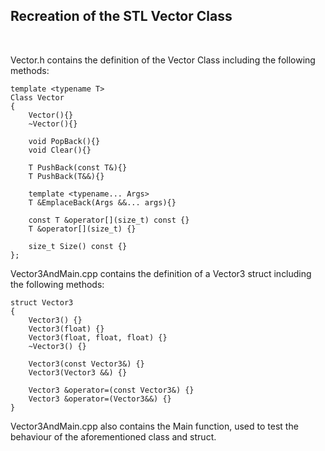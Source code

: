 ## Recreation of the STL Vector Class
<br/>

Vector.h contains the definition of the Vector Class including the following methods:
    
    template <typename T>
    Class Vector 
    {
        Vector(){}
        ~Vector(){}

        void PopBack(){}
        void Clear(){}

        T PushBack(const T&){}
        T PushBack(T&&){}

        template <typename... Args>
        T &EmplaceBack(Args &&... args){}

        const T &operator[](size_t) const {}
        T &operator[](size_t) {}

        size_t Size() const {}
    };

Vector3AndMain.cpp contains the definition of a Vector3 struct including the following methods:
    
    struct Vector3 
    {
        Vector3() {}
        Vector3(float) {}
        Vector3(float, float, float) {}
        ~Vector3() {}

        Vector3(const Vector3&) {}
        Vector3(Vector3 &&) {}

        Vector3 &operator=(const Vector3&) {}
        Vector3 &operator=(Vector3&&) {}
    }
    
Vector3AndMain.cpp also contains the Main function, used to test the behaviour of the aforementioned class and struct.
